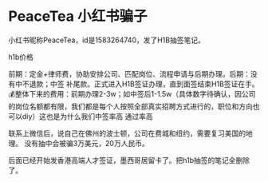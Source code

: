 # PeaceTea 小红书骗子

小红书昵称PeaceTea，id是1583264740，发了H1B抽签笔记。

h1b价格

前期：定金+律师费，协助安排公司、匹配岗位、流程申请与后期办理。后期：没有中不退款；中签 补尾款。正式进入H1B签证办理，直到面签结束H1B签证在手。                       
💰整体下来的费用：前期办理2-3w；如中签后1-1.5w（具体数字待确认，因公司的岗位名额都有限，我们都是每个人按照全部真实招聘方式进行的，职位和方向也可以diy）这也是为什么我们中签率高 通过率高

联系上微信后，说自己在佛州的波士顿，公司在费城和纽约，需要复习美国的地理。
没有抽中会被骗3万美元，20万人民币。

后面已经开始发香港高端人才签证，墨西哥居留卡了。把h1b抽签的笔记全删除了。
